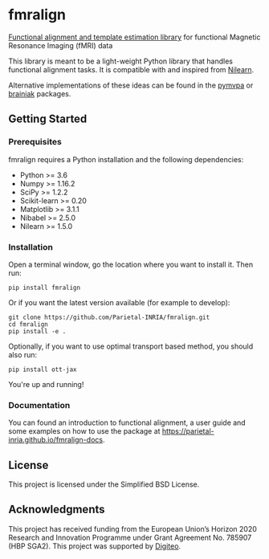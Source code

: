 # fmralign
[Functional alignment and template estimation library](https://parietal-inria.github.io/fmralign-docs) for functional Magnetic Resonance Imaging (fMRI) data

This library is meant to be a light-weight Python library that handles functional
alignment tasks. It is compatible with and inspired from [Nilearn](http://nilearn.github.io).

Alternative implementations of these ideas can be found in the
[pymvpa](http://www.pymvpa.org) or [brainiak](http://brainiak.org) packages.

## Getting Started

### Prerequisites

fmralign requires a Python installation and the following dependencies:
* Python >= 3.6
* Numpy >= 1.16.2
* SciPy >= 1.2.2
* Scikit-learn >= 0.20
* Matplotlib >= 3.1.1
* Nibabel >= 2.5.0
* Nilearn >= 1.5.0

### Installation

Open a terminal window, go the location where you want to install it. Then run:

```
pip install fmralign
```

Or if you want the latest version available (for example to develop):

```
git clone https://github.com/Parietal-INRIA/fmralign.git
cd fmralign
pip install -e .
```

Optionally, if you want to use optimal transport based method, you should also run:

```
pip install ott-jax
```

You're up and running!

### Documentation

You can found an introduction to functional alignment, a user guide and some examples
on how to use the package at https://parietal-inria.github.io/fmralign-docs.

## License

This project is licensed under the Simplified BSD License.

## Acknowledgments

This project has received funding from the European Union’s Horizon
2020 Research and Innovation Programme under Grant Agreement No. 785907
(HBP SGA2).
This project was supported by [Digiteo](http://www.digiteo.fr).
